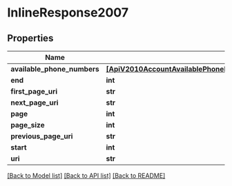 # InlineResponse2007

## Properties
Name | Type | Description | Notes
------------ | ------------- | ------------- | -------------
**available_phone_numbers** | [**[ApiV2010AccountAvailablePhoneNumberCountryAvailablePhoneNumberMachineToMachine]**](ApiV2010AccountAvailablePhoneNumberCountryAvailablePhoneNumberMachineToMachine.md) |  | [optional] 
**end** | **int** |  | [optional] 
**first_page_uri** | **str** |  | [optional] 
**next_page_uri** | **str** |  | [optional] 
**page** | **int** |  | [optional] 
**page_size** | **int** |  | [optional] 
**previous_page_uri** | **str** |  | [optional] 
**start** | **int** |  | [optional] 
**uri** | **str** |  | [optional] 

[[Back to Model list]](../README.md#documentation-for-models) [[Back to API list]](../README.md#documentation-for-api-endpoints) [[Back to README]](../README.md)



